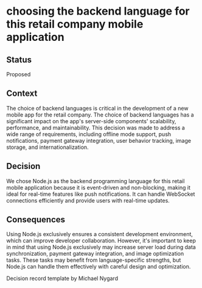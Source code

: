 # choosing the backend language for this retail company mobile application 

## Status
Proposed

## Context
The choice of backend languages is critical in the development of a new mobile app for the retail company. The choice of backend languages has a significant impact on the app's server-side components' scalability, performance, and maintainability. This decision was made to address a wide range of requirements, including offline mode support, push notifications, payment gateway integration, user behavior tracking, image storage, and internationalization.

## Decision
We chose Node.js as the backend programming language for this retail mobile application because it is event-driven and non-blocking, making it ideal for real-time features like push notifications. It can handle WebSocket connections efficiently and provide users with real-time updates.

## Consequences
Using Node.js exclusively ensures a consistent development environment, which can improve developer collaboration. However, it's important to keep in mind that using Node.js exclusively may increase server load during data synchronization, payment gateway integration, and image optimization tasks. These tasks may benefit from language-specific strengths, but Node.js can handle them effectively with careful design and optimization.


Decision record template by Michael Nygard